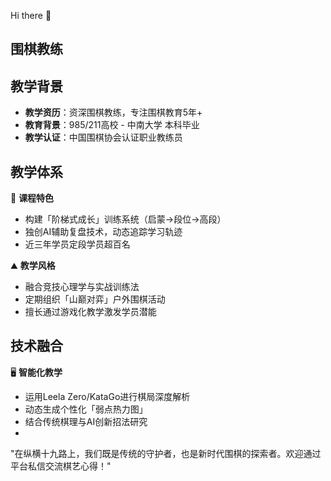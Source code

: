  Hi there 👋
## 围棋教练 

## 教学背景
- **教学资历**：资深围棋教练，专注围棋教育5年+
- **教育背景**：985/211高校 - 中南大学 本科毕业
- **教学认证**：中国围棋协会认证职业教练员

## 教学体系
🎯 **课程特色**  
- 构建「阶梯式成长」训练系统（启蒙→段位→高段）
- 独创AI辅助复盘技术，动态追踪学习轨迹
- 近三年学员定段学员超百名

⛰️ **教学风格**  
- 融合竞技心理学与实战训练法
- 定期组织「山巅对弈」户外围棋活动
- 擅长通过游戏化教学激发学员潜能

## 技术融合
🖥️ **智能化教学**  
- 运用Leela Zero/KataGo进行棋局深度解析
- 动态生成个性化「弱点热力图」
- 结合传统棋理与AI创新招法研究
- 
 "在纵横十九路上，我们既是传统的守护者，也是新时代围棋的探索者。欢迎通过平台私信交流棋艺心得！"

